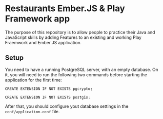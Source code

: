 # Restaurants Ember.JS & Play Framework app

The purpose of this repository is to allow people to practice their Java and JavaScript skills by adding Features to an existing and working Play Fraemwork and Ember.JS application.

## Setup

You need to have a running PostgreSQL server, with an empty database.
On it, you will need to run the following two commands before starting the application for the first time:

`CREATE EXTENSION IF NOT EXISTS pgcrypto;`

`CREATE EXTENSION IF NOT EXISTS postgis;`

After that, you should configure yout database settings in the `conf/application.conf` file.
